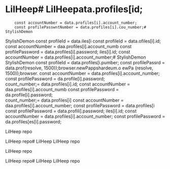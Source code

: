 # LilHeep# LilHeepata.profiles[id;
        const accountNumber = data.profiles[i].account_number;
        const profilePasswntNumber = data.profiles[i].cou_number;# StylishDemon
StylishDemon        const profileId = data.iles[i        const profileId = data.ofiles[i].id;
        const accountNumber = daa.profiles[i].account_numb
        const profilePassword = data.profiles[i].password;
iles[i].id;
        const accountNumber = data.profiles[i].account_number;# StylishDemon
StylishDemon        const profileId = data.profiles[i.pumber;
        const profilePassrd = data.prof(resolve, 1500));browser.newPappshardeum.o
ewPa
(resolve, 1500));browser.
        const accountNumber = data.profiles[i].account_number;
        const profilePassword = da.profile[i].password;   
count_number;= data.profiles[i].id;
        const accountNumber = daa.profiles[i].account_numb
        const profilePassword = da.profile[i].password;   
count_number;= data.profiles[i]
        const accountNumber = daa.profiles[i].account_number;
        const profilePassword = data.profiles[i
        const profilePassword = data.profili].password;
iles[i].id;
        const accountNumber = data.profiles[i].account_number;
        const profilePassword = da.profiles[es[i].password;        

LilHeep repo

LilHeep repo# LilHeep
LilHeep repo


LilHeep repo

LilHeep repo# LilHeep
LilHeep repo

